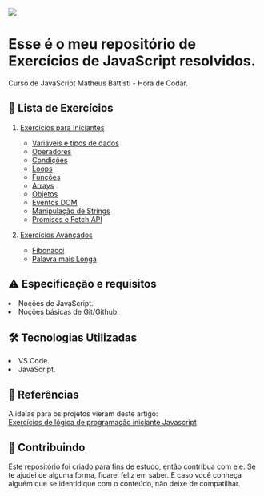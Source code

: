 

![](https://github.com/Diegojfsr/Exercicios_JavaScript_HoraDeCodar/blob/main/Imagens/hora_de_codar_cover.jpeg)

# Esse é o meu repositório de Exercícios de JavaScript resolvidos.
Curso de JavaScript Matheus Battisti - Hora de Codar.

<h2 dir="auto"> 📝 Lista de Exercícios </h2>



1. [Exercícios para Iniciantes](#iniciantes)
    - <a href="https://"> Variáveis e tipos de dados </a> <br>
    - <a href="https://"> Operadores </a>
    - <a href="https://"> Condições </a>
    - <a href="https://"> Loops </a>
    - <a href="https://"> Funções </a>
    - <a href="https://"> Arrays </a>
    - <a href="https://"> Objetos </a>
    - <a href="https://"> Eventos DOM </a>
    - <a href="https://"> Manipulação de Strings </a>
    - <a href="https://"> Promises e Fetch API </a>

1. [Exercícios Avançados](#avancados)
    - <a href="https://"> Fibonacci </a> <br>
    - <a href="https://"> Palavra mais Longa </a>


<h2 dir="auto"> ⚠️ Especificação e requisitos</h2>
 <li> Noções de JavaScript. </li>
 <li> Noções básicas de Git/Github. </li> 


<h2 dir="auto"> 🛠 Tecnologias Utilizadas </h2>
 <li> VS Code. </li>
 <li> JavaScript. </li> 

 <h2 dir="auto"> 📑 Referências </h2>
  <p dir="auto">
  A ideias para os projetos vieram deste artigo:<br>
   <a href="https://horadecodar.com.br/exercicios-de-logica-de-programacao-javascript/"> Exercícios de lógica de programação iniciante Javascript </a> <br>
  </p>

<h2 dir="auto"> 🤝 Contribuindo </h2>
<p dir="auto">
 Este repositório foi criado para fins de estudo, então contribua com ele. Se te ajudei de alguma forma, ficarei feliz em
saber. E caso você conheça alguém que se identidique com o conteúdo, não deixe de compatilhar.
</p>
